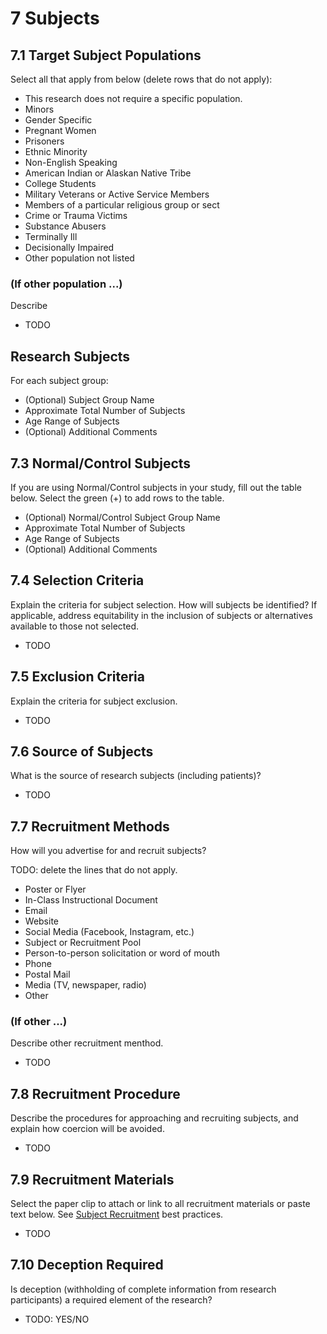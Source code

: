 # 7 Subjects

## 7.1 Target Subject Populations

Select all that apply from below (delete rows that do not apply):

* This research does not require a specific population.
* Minors
* Gender Specific
* Pregnant Women
* Prisoners
* Ethnic Minority
* Non-English Speaking
* American Indian or Alaskan Native Tribe
* College Students
* Military Veterans or Active Service Members
* Members of a particular religious group or sect
* Crime or Trauma Victims
* Substance Abusers
* Terminally Ill
* Decisionally Impaired
* Other population not listed

### (If other population ...)
Describe

* TODO

## Research Subjects
For each subject group:

* (Optional) Subject Group Name
* Approximate Total Number of Subjects
* Age Range of Subjects
* (Optional) Additional Comments

## 7.3 Normal/Control Subjects
If you are using Normal/Control subjects in your study, fill out the table below. Select the green (+) to add rows to the table.

* (Optional) Normal/Control Subject Group Name
* Approximate Total Number of Subjects
* Age Range of Subjects
* (Optional) Additional Comments

## 7.4 Selection Criteria
Explain the criteria for subject selection. How will subjects be identified?
If applicable, address equitability in the inclusion of subjects or alternatives available to those not selected.

* TODO

## 7.5 Exclusion Criteria
Explain the criteria for subject exclusion.

* TODO

## 7.6 Source of Subjects
What is the source of research subjects (including patients)?

* TODO

## 7.7 Recruitment Methods
How will you advertise for and recruit subjects? 

TODO: delete the lines that do not apply.

* Poster or Flyer
* In-Class Instructional Document
* Email
* Website
* Social Media (Facebook, Instagram, etc.)
* Subject or Recruitment Pool
* Person-to-person solicitation or word of mouth
* Phone
* Postal Mail
* Media (TV, newspaper, radio)
* Other

### (If other ...)
Describe other recruitment menthod.

* TODO

## 7.8 Recruitment Procedure
Describe the procedures for approaching and recruiting subjects, and explain how coercion will be avoided.

* TODO

## 7.9 Recruitment Materials
Select the paper clip to attach or link to all recruitment materials or paste text below.
See [Subject Recruitment](https://www.montana.edu/orc/irb/subjectrecruitment.html) best practices.

* TODO

## 7.10 Deception Required
Is deception (withholding of complete information from research participants) a required element of the research?

* TODO: YES/NO
